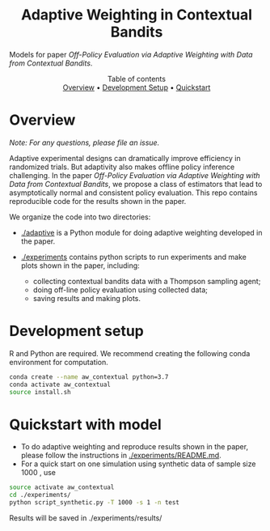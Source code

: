 <h1 align="center">Adaptive Weighting in Contextual Bandits</h1>

Models for paper _Off-Policy Evaluation via Adaptive Weighting with Data from Contextual Bandits_.

<p align="center">
  Table of contents </br>
  <a href="#overview">Overview</a> •
  <a href="#development-setup">Development Setup</a> •
  <a href="#quickstart-with-model">Quickstart</a> 
</p>


# Overview

*Note: For any questions, please file an issue.*

Adaptive experimental designs can dramatically improve efficiency in randomized trials. But adaptivity also makes offline policy inference challenging. In the paper _Off-Policy Evaluation via Adaptive Weighting with Data from Contextual Bandits_, we propose a class of estimators that lead to asymptotically normal and consistent policy evaluation. This repo contains reproducible code for the results shown in the paper. 

We organize the code into two directories:
- [./adaptive](https://github.com/gsbDBI/contextual_bandits_evaluation/tree/main/adaptive) is a Python module for doing adaptive weighting developed in the paper.

- [./experiments](https://github.com/gsbDBI/contextual_bandits_evaluation/tree/main/experiments) contains python scripts to run experiments and make plots shown in the paper, including:
   - collecting contextual bandits data with a Thompson sampling agent;
   - doing off-line policy evaluation using collected data;
   - saving results and making plots. 

# Development setup
R and Python are required. We recommend creating the following conda environment for computation.
```bash
conda create --name aw_contextual python=3.7
conda activate aw_contextual
source install.sh
```

# Quickstart with model

- To do adaptive weighting and reproduce results shown in the paper, please follow the instructions in [./experiments/README.md](https://github.com/gsbDBI/contextual_bandits_evaluation/blob/main/experiments/README.md).
- For a quick start on one simulation using synthetic data of sample size 1000 , use
```bash
source activate aw_contextual
cd ./experiments/
python script_synthetic.py -T 1000 -s 1 -n test
```
Results will be saved in ./experiments/results/


